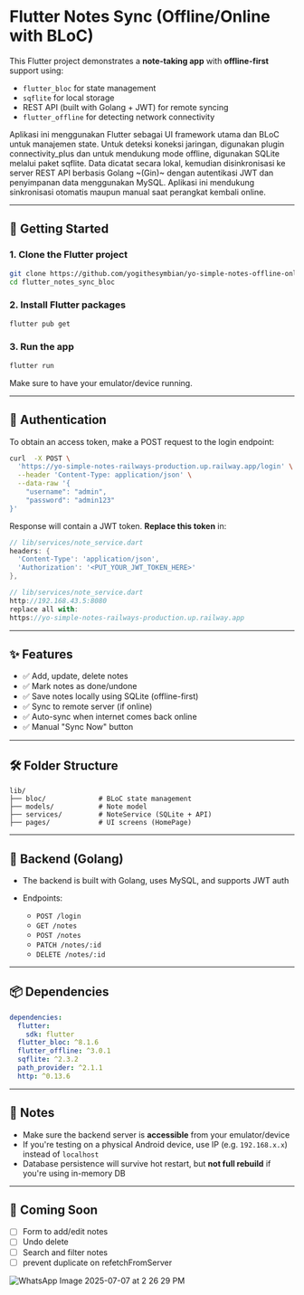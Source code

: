 # Flutter Notes Sync (Offline/Online with BLoC)

This Flutter project demonstrates a **note-taking app** with **offline-first** support using:

- `flutter_bloc` for state management
- `sqflite` for local storage
- REST API (built with Golang + JWT) for remote syncing
- `flutter_offline` for detecting network connectivity

Aplikasi ini menggunakan Flutter sebagai UI framework utama dan BLoC untuk manajemen state. Untuk deteksi koneksi jaringan, digunakan plugin connectivity_plus dan untuk mendukung mode offline, digunakan SQLite melalui paket sqflite. Data dicatat secara lokal, kemudian disinkronisasi ke server REST API berbasis Golang ~(Gin)~ dengan autentikasi JWT dan penyimpanan data menggunakan MySQL. Aplikasi ini mendukung sinkronisasi otomatis maupun manual saat perangkat kembali online.

---

## 🚀 Getting Started

### 1. Clone the Flutter project

```bash
git clone https://github.com/yogithesymbian/yo-simple-notes-offline-online-auto-sync.git
cd flutter_notes_sync_bloc
```

### 2. Install Flutter packages

```bash
flutter pub get
```

### 3. Run the app

```bash
flutter run
```

Make sure to have your emulator/device running.

---

## 🔐 Authentication

To obtain an access token, make a POST request to the login endpoint:

```bash
curl  -X POST \
  'https://yo-simple-notes-railways-production.up.railway.app/login' \
  --header 'Content-Type: application/json' \
  --data-raw '{
    "username": "admin",
    "password": "admin123"
}'
```

Response will contain a JWT token. **Replace this token** in:

```dart
// lib/services/note_service.dart
headers: {
  'Content-Type': 'application/json',
  'Authorization': '<PUT_YOUR_JWT_TOKEN_HERE>'
},
```

```dart
// lib/services/note_service.dart
http://192.168.43.5:8080
replace all with:
https://yo-simple-notes-railways-production.up.railway.app
```

---

## ✨ Features

- ✅ Add, update, delete notes
- ✅ Mark notes as done/undone
- ✅ Save notes locally using SQLite (offline-first)
- ✅ Sync to remote server (if online)
- ✅ Auto-sync when internet comes back online
- ✅ Manual "Sync Now" button

---

## 🛠️ Folder Structure

```
lib/
├── bloc/             # BLoC state management
├── models/           # Note model
├── services/         # NoteService (SQLite + API)
├── pages/            # UI screens (HomePage)
```

---

## 🧠 Backend (Golang)

- The backend is built with Golang, uses MySQL, and supports JWT auth
- Endpoints:

  - `POST /login`
  - `GET /notes`
  - `POST /notes`
  - `PATCH /notes/:id`
  - `DELETE /notes/:id`

---

## 📦 Dependencies

```yaml
dependencies:
  flutter:
    sdk: flutter
  flutter_bloc: ^8.1.6
  flutter_offline: ^3.0.1
  sqflite: ^2.3.2
  path_provider: ^2.1.1
  http: ^0.13.6
```

---

## 📣 Notes

- Make sure the backend server is **accessible** from your emulator/device
- If you're testing on a physical Android device, use IP (e.g. `192.168.x.x`) instead of `localhost`
- Database persistence will survive hot restart, but **not full rebuild** if you're using in-memory DB

---

## 📌 Coming Soon

- [ ] Form to add/edit notes
- [ ] Undo delete
- [ ] Search and filter notes
- [ ] prevent duplicate on refetchFromServer

![WhatsApp Image 2025-07-07 at 2 26 29 PM](https://github.com/user-attachments/assets/3ee5b12b-5ee1-4070-ba3f-8bc9d988df83)
